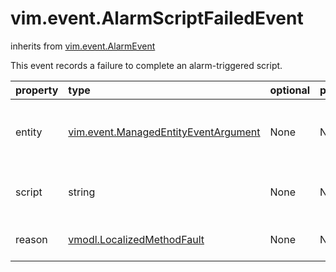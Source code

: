 vim.event.AlarmScriptFailedEvent
================================
inherits from [vim.event.AlarmEvent](docs/vim.event.AlarmEvent.md)


This event records a failure to complete an alarm-triggered script.

| property | type | optional | priv | desc |
|:---------|:-----|:---------|:-----|:-----|
| entity | [vim.event.ManagedEntityEventArgument](vim.event.ManagedEntityEventArgument.md "vim.event.ManagedEntityEventArgument") | None | None | The entity with which the alarm is registered. |
| script | string | None | None | The script triggered by the alarm. |
| reason | [vmodl.LocalizedMethodFault](vmodl.LocalizedMethodFault.md "vmodl.LocalizedMethodFault") | None | None | The reason for the failure. |


